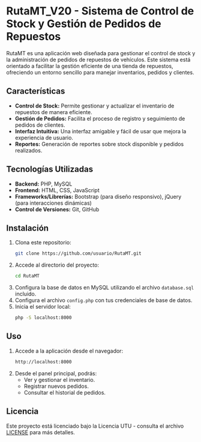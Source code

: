 # RutaMT_V20 - Sistema de Control de Stock y Gestión de Pedidos de Repuestos

RutaMT es una aplicación web diseñada para gestionar el control de stock y la administración de pedidos de repuestos de vehículos. Este sistema está orientado a facilitar la gestión eficiente de una tienda de repuestos, ofreciendo un entorno sencillo para manejar inventarios, pedidos y clientes.

## Características

- **Control de Stock:** Permite gestionar y actualizar el inventario de repuestos de manera eficiente.
- **Gestión de Pedidos:** Facilita el proceso de registro y seguimiento de pedidos de clientes.
- **Interfaz Intuitiva:** Una interfaz amigable y fácil de usar que mejora la experiencia de usuario.
- **Reportes:** Generación de reportes sobre stock disponible y pedidos realizados.

## Tecnologías Utilizadas

- **Backend:** PHP, MySQL
- **Frontend:** HTML, CSS, JavaScript
- **Frameworks/Librerías:** Bootstrap (para diseño responsivo), jQuery (para interacciones dinámicas)
- **Control de Versiones:** Git, GitHub

## Instalación

1. Clona este repositorio:
   ```bash
   git clone https://github.com/usuario/RutaMT.git
2. Accede al directorio del proyecto:
   ```bash
   cd RutaMT
   ```
3. Configura la base de datos en MySQL utilizando el archivo `database.sql` incluido.
4. Configura el archivo `config.php` con tus credenciales de base de datos.
5. Inicia el servidor local:
   ```bash
   php -S localhost:8000
   ```

## Uso

1. Accede a la aplicación desde el navegador:
   ```bash
   http://localhost:8000

2. Desde el panel principal, podrás:
   - Ver y gestionar el inventario.
   - Registrar nuevos pedidos.
   - Consultar el historial de pedidos.

## Licencia

Este proyecto está licenciado bajo la Licencia UTU - consulta el archivo [LICENSE](LICENSE) para más detalles.
